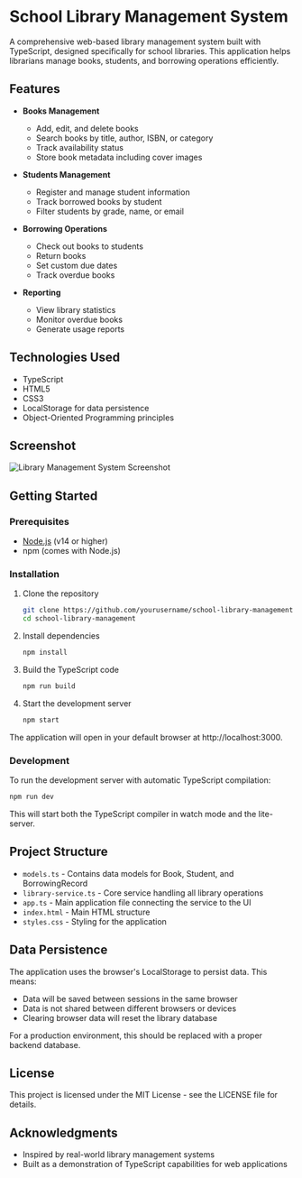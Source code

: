 # School Library Management System

A comprehensive web-based library management system built with TypeScript, designed specifically for school libraries. This application helps librarians manage books, students, and borrowing operations efficiently.

## Features

- **Books Management**
  - Add, edit, and delete books
  - Search books by title, author, ISBN, or category
  - Track availability status
  - Store book metadata including cover images

- **Students Management**
  - Register and manage student information
  - Track borrowed books by student
  - Filter students by grade, name, or email

- **Borrowing Operations**
  - Check out books to students
  - Return books
  - Set custom due dates
  - Track overdue books

- **Reporting**
  - View library statistics
  - Monitor overdue books
  - Generate usage reports

## Technologies Used

- TypeScript
- HTML5
- CSS3
- LocalStorage for data persistence
- Object-Oriented Programming principles

## Screenshot

![Library Management System Screenshot](screenshot.png)

## Getting Started

### Prerequisites

- [Node.js](https://nodejs.org/) (v14 or higher)
- npm (comes with Node.js)

### Installation

1. Clone the repository
   ```bash
   git clone https://github.com/yourusername/school-library-management.git
   cd school-library-management
   ```

2. Install dependencies
   ```bash
   npm install
   ```

3. Build the TypeScript code
   ```bash
   npm run build
   ```

4. Start the development server
   ```bash
   npm start
   ```

The application will open in your default browser at http://localhost:3000.

### Development

To run the development server with automatic TypeScript compilation:

```bash
npm run dev
```

This will start both the TypeScript compiler in watch mode and the lite-server.

## Project Structure

- `models.ts` - Contains data models for Book, Student, and BorrowingRecord
- `library-service.ts` - Core service handling all library operations
- `app.ts` - Main application file connecting the service to the UI
- `index.html` - Main HTML structure
- `styles.css` - Styling for the application

## Data Persistence

The application uses the browser's LocalStorage to persist data. This means:

- Data will be saved between sessions in the same browser
- Data is not shared between different browsers or devices
- Clearing browser data will reset the library database

For a production environment, this should be replaced with a proper backend database.

## License

This project is licensed under the MIT License - see the LICENSE file for details.

## Acknowledgments

- Inspired by real-world library management systems
- Built as a demonstration of TypeScript capabilities for web applications
